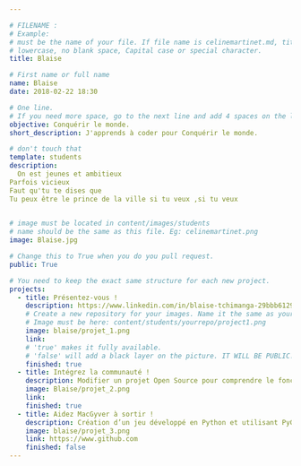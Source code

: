 ```yaml
---

# FILENAME : 
# Example: 
# must be the name of your file. If file name is celinemartinet.md, title is celinemartinet.
# lowercase, no blank space, Capital case or special character.
title: Blaise

# First name or full name
name: Blaise
date: 2018-02-22 18:30

# One line.
# If you need more space, go to the next line and add 4 spaces on the left, as in 'description'.
objective: Conquérir le monde.
short_description: J'apprends à coder pour Conquérir le monde.

# don't touch that
template: students
description:
  On est jeunes et ambitieux
Parfois vicieux
Faut qu'tu te dises que
Tu peux être le prince de la ville si tu veux ,si tu veux

 
# image must be located in content/images/students
# name should be the same as this file. Eg: celinemartinet.png
image: Blaise.jpg

# Change this to True when you do you pull request.
public: True

# You need to keep the exact same structure for each new project.
projects:
  - title: Présentez-vous !
    description: https://www.linkedin.com/in/blaise-tchimanga-29bbb6129/
    # Create a new repository for your images. Name it the same as your nickname and profile picture.
    # Image must be here: content/students/yourrepo/project1.png
    image: blaise/projet_1.png
    link: 
    # 'true' makes it fully available.
    # 'false' will add a black layer on the picture. IT WILL BE PUBLIC!
    finished: true
  - title: Intégrez la communauté !
    description: Modifier un projet Open Source pour comprendre le fonctionnement de Git, de Github et des pull requests. 
    image: Blaise/projet_2.png
    link: 
    finished: true
  - title: Aidez MacGyver à sortir !
    description: Création d’un jeu développé en Python et utilisant PyGame.
    image: blaise/projet_3.png
    link: https://www.github.com
    finished: false
---
```

